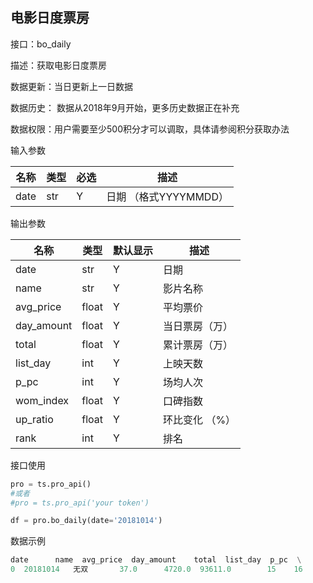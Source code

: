 ## 电影日度票房

接口：bo_daily

描述：获取电影日度票房

数据更新：当日更新上一日数据

数据历史： 数据从2018年9月开始，更多历史数据正在补充

数据权限：用户需要至少500积分才可以调取，具体请参阅积分获取办法 

输入参数

| 名称 | 类型 | 必选 | 描述 |
| --- | --- | --- | --- |
| date | str | Y | 日期 （格式YYYYMMDD） |

输出参数

| 名称 | 类型 | 默认显示 | 描述 |
| --- | --- | --- | --- |
| date | str | Y | 日期 |
| name | str | Y | 影片名称 |
| avg_price | float | Y | 平均票价 |
| day_amount | float | Y | 当日票房（万） |
| total | float | Y | 累计票房（万） |
| list_day | int | Y | 上映天数 |
| p_pc | int | Y | 场均人次 |
| wom_index | float | Y | 口碑指数 |
| up_ratio | float | Y | 环比变化 （%） |
| rank | int | Y | 排名 |

接口使用

```python
pro = ts.pro_api()
#或者
#pro = ts.pro_api('your token')

df = pro.bo_daily(date='20181014')
```

数据示例

```python
date      name  avg_price  day_amount    total  list_day  p_pc  \
0  20181014   无双       37.0      4720.0  93611.0        15    16   
```